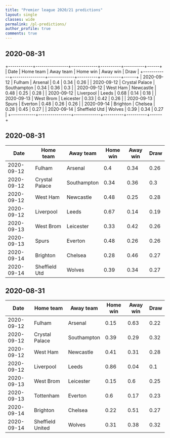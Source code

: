 ```yaml
---
title: "Premier league 2020/21 predictions"
layout: single
classes: wide
permalink: /pl-predictions/
author_profile: true
comments: true
---
```



## 2020-08-31

+------------+----------------+-------------+----------+----------+------+
|    Date    |   Home team    |  Away team  | Home win | Away win | Draw |
+------------+----------------+-------------+----------+----------+------+
| 2020-09-12 |     Fulham     |   Arsenal   |   0.4    |   0.34   | 0.26 |
| 2020-09-12 | Crystal Palace | Southampton |   0.34   |   0.36   | 0.3  |
| 2020-09-12 |    West Ham    |  Newcastle  |   0.48   |   0.25   | 0.28 |
| 2020-09-12 |   Liverpool    |    Leeds    |   0.68   |   0.14   | 0.18 |
| 2020-09-13 |   West Brom    |  Leicester  |   0.33   |   0.42   | 0.26 |
| 2020-09-13 |     Spurs      |   Everton   |   0.48   |   0.26   | 0.26 |
| 2020-09-14 |    Brighton    |   Chelsea   |   0.28   |   0.45   | 0.27 |
| 2020-09-14 | Sheffield Utd  |   Wolves    |   0.39   |   0.34   | 0.27 |
+------------+----------------+-------------+----------+----------+------+

## 2020-08-31

| Date       | Home team      | Away team   |   Home win |   Away win |   Draw |
|------------|----------------|-------------|------------|------------|--------|
| 2020-09-12 | Fulham         | Arsenal     |       0.4  |       0.34 |   0.26 |
| 2020-09-12 | Crystal Palace | Southampton |       0.34 |       0.36 |   0.3  |
| 2020-09-12 | West Ham       | Newcastle   |       0.48 |       0.25 |   0.28 |
| 2020-09-12 | Liverpool      | Leeds       |       0.67 |       0.14 |   0.19 |
| 2020-09-13 | West Brom      | Leicester   |       0.33 |       0.42 |   0.26 |
| 2020-09-13 | Spurs          | Everton     |       0.48 |       0.26 |   0.26 |
| 2020-09-14 | Brighton       | Chelsea     |       0.28 |       0.46 |   0.27 |
| 2020-09-14 | Sheffield Utd  | Wolves      |       0.39 |       0.34 |   0.27 |

## 2020-08-31

| Date       | Home team        | Away team   |   Home win |   Away win |   Draw |
|------------|------------------|-------------|------------|------------|--------|
| 2020-09-12 | Fulham           | Arsenal     |       0.15 |       0.63 |   0.22 |
| 2020-09-12 | Crystal Palace   | Southampton |       0.39 |       0.29 |   0.32 |
| 2020-09-12 | West Ham         | Newcastle   |       0.41 |       0.31 |   0.28 |
| 2020-09-12 | Liverpool        | Leeds       |       0.86 |       0.04 |   0.1  |
| 2020-09-13 | West Brom        | Leicester   |       0.15 |       0.6  |   0.25 |
| 2020-09-13 | Tottenham        | Everton     |       0.6  |       0.17 |   0.23 |
| 2020-09-14 | Brighton         | Chelsea     |       0.22 |       0.51 |   0.27 |
| 2020-09-14 | Sheffield United | Wolves      |       0.31 |       0.38 |   0.32 |

